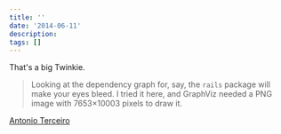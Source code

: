 ```yaml
---
title: ''
date: '2014-06-11'
description:
tags: []
---
```


That's a big Twinkie.

> Looking at the dependency graph for, say, the `rails` package will make your eyes bleed. I tried it here, and GraphViz needed a PNG image with 7653×10003 pixels to draw it.

[Antonio Terceiro](http://softwarelivre.org/terceiro/blog/an-introduction-to-the-debian-continuous-integration-project) 
